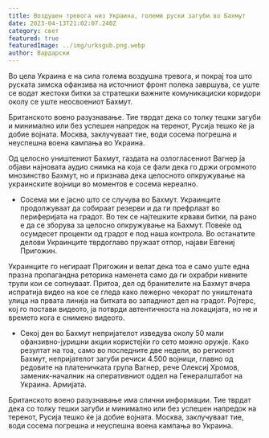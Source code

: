```yaml
---
title: Воздушен тревога низ Украина, големи руски загуби во Бахмут
date: 2023-04-13T21:02:07.240Z
category: свет
featured: true
featuredImage: ../img/urksgub.png.webp
author: Вардарски
---
```


Во цела Украина е на сила голема воздушна тревога, и покрај тоа што руската зимска офанзива на источниот фронт полека завршува, се уште се водат жестоки битки за стратешки важните комуникациски коридори околу се уште неосвоениот Бахмут.

Британското воено разузнавање. Тие тврдат дека со толку тешки загуби и минимално или без успешен напредок на теренот, Русија тешко ќе ја добие војната. Москва, заклучуваат тие, води сосема погрешна и неуспешна воена кампања во Украина.

Од целосно уништениот Бахмут, газдата на озлогласениот Вагнер ја објави најновата аудио снимка на која се фали дека го држи огромното мнозинство Бахмут, но и признава дека целосното опкружување на украинските војници во моментов е сосема нереално.

- Сосема ми е јасно што се случува во Бахмут. Украинците продолжуваат да собираат резерви и да ги префрлаат во периферијата на градот. Во тек се најтешките крвави битки, па рано е да се зборува за целосно опкружување на Бахмут. Повеќе од осумдесет проценти од градот е под наша контрола. Во останатите делови Украинците тврдоглаво пружаат отпор, најави Евгениј Пригожин.

Украинците го негираат Пригожин и велат дека тоа е само уште една празна пропагандна реторика наменета само да ги охрабри нивните трупи кои се сопнуваат. Притоа, дел од бранителите на Бахмут вчера испратија видео на кое се гледа како лежерно чекорат по уништената улица на првата линија на битката во западниот дел на градот. Ројтерс, кој го постави видеото, ја потврди автентичноста на локацијата, но не и времето кога е снимено видеото.

- Секој ден во Бахмут непријателот изведува околу 50 мали офанзивно-јуришни акции користејќи го сето можно оружје. Како резултат на тоа, само во последните две недели, во регионот Бахмут, непријателот загуби речиси 4.500 војници, главно од редовите на платеничката група Вагнер, рече Олексиј Хромов, заменик-началник на оперативниот оддел на Генералштабот на Украина. Армијата.

Британското воено разузнавање има слични информации. Тие тврдат дека со толку тешки загуби и минимално или без успешен напредок на теренот, Русија тешко ќе ја добие војната. Москва, заклучуваат тие, води сосема погрешна и неуспешна воена кампања во Украина.
